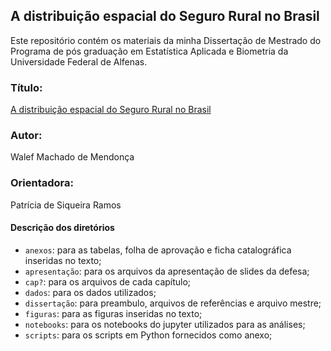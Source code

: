 ## A distribuição espacial do Seguro Rural no Brasil

Este repositório contém os materiais da minha Dissertação de Mestrado do Programa de pós graduação em Estatística Aplicada e Biometria da Universidade Federal de Alfenas. 

### Título: 

[A distribuição espacial do Seguro Rural no Brasil](https://bdtd.unifal-mg.edu.br:8443/handle/tede/1989)

### Autor: 

Walef Machado de Mendonça

### Orientadora: 

Patrícia de Siqueira Ramos

#### Descrição dos diretórios

* `anexos`: para as tabelas, folha de aprovação e ficha catalográfica inseridas no texto;
* `apresentação`: para os arquivos da apresentação de slides da defesa;
* `cap?`: para os arquivos de cada capítulo;
* `dados`: para os dados utilizados;
* `dissertação`: para preambulo, arquivos de referências e arquivo mestre;
* `figuras`: para as figuras inseridas no texto;
* `notebooks`: para os notebooks do jupyter utilizados para as análises;
* `scripts`: para os scripts em Python fornecidos como anexo;